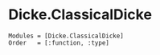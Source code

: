 # Dicke.ClassicalDicke

```@autodocs
Modules = [Dicke.ClassicalDicke]
Order   = [:function, :type]
```
